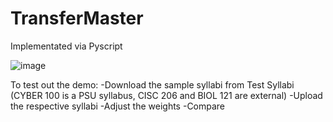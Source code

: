 # TransferMaster

Implementated via Pyscript

![image](https://user-images.githubusercontent.com/76745335/223907223-afe32fdf-f634-4d01-bf2a-709acf826548.png)

To test out the demo:
-Download the sample syllabi from Test Syllabi (CYBER 100 is a PSU syllabus, CISC 206 and BIOL 121 are external)
-Upload the respective syllabi
-Adjust the weights
-Compare
